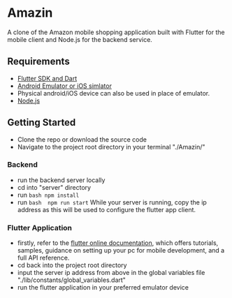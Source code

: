 # Amazin

A clone of the Amazon mobile shopping application built with Flutter for the mobile client and Node.js for the backend service.

## Requirements
- [Flutter SDK and Dart](https://docs.flutter.dev/get-started/install?gclid=CjwKCAjwsfuYBhAZEiwA5a6CDKg0IENEmEpQRDwt-8cTHp6FIf8UMET-3zG9M-oiQBlKAq_imDRKgRoCnpsQAvD_BwE&gclsrc=aw.ds)
- [Android Emulator or iOS simlator](https://developer.android.com/studio?gclid=CjwKCAjwsfuYBhAZEiwA5a6CDNqyXXrWHoSk3KMamypQGg5z5MH933GAS-UYDfDMD8-OnUCSAmSHgBoC-AUQAvD_BwE&gclsrc=aw.ds#downloads)
- Physical android/iOS device can also be used in place of emulator.
- [Node.js](https://nodejs.org)

## Getting Started
- Clone the repo or download the source code
- Navigate to the project root directory in your terminal "./Amazin/"

### Backend
- run the backend server locally
- cd into "server" directory
- run ``` bash
  npm install ```
- run ``` bash 
  npm run start ```
While your server is running, copy the ip address as this will be used to configure the flutter app client.

### Flutter Application
- firstly, refer to the [flutter online documentation](https://docs.flutter.dev/), which offers tutorials,
samples, guidance on setting up your pc for mobile development, and a full API reference.
- cd back into the project root directory
- input the server ip address from above in the global variables file "./lib/constants/global_variables.dart"
- run the flutter application in your preferred emulator device
